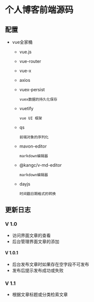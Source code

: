 # 个人博客前端源码

## 配置

- vue全家桶

  - vue.js

  - vue-router

  - vue-x

  - axios

  - vuex-persist 

    ```
    vuex数据的持久化保存
    ```

  - vuetify

    ```
    vue UI 框架
    ```

  - qs

    ```
    前端对象的序列化
    ```

  - mavon-editor

    ```
    markdown编辑器
    ```

  - @kangc/v-md-editor

    ```
    markdown编辑器
    ```

  - dayjs

    ```
    时间戳日期格式的转换
    ```

## 更新日志

### V 1.0

- 访问界面文章的查看
- 后台管理界面文章的添加

#### V 1.0.1
- 后台发布文章时如果存在空字段不可发布
- 发布后提示发布成功或失败

### V 1.1
- 根据文章标题或分类检索文章